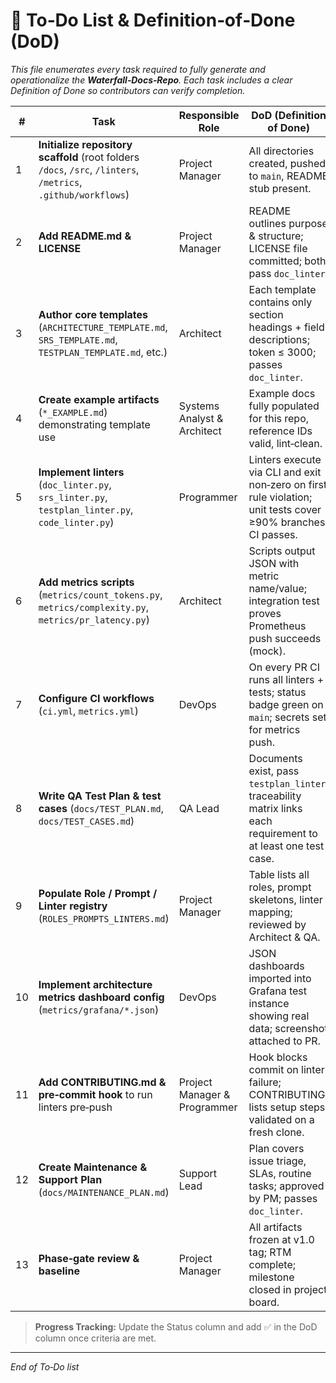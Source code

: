 # 🚀 To‑Do List & Definition‑of‑Done (DoD)

*This file enumerates every task required to fully generate and operationalize the **Waterfall‑Docs‑Repo**. Each task includes a clear Definition of Done so contributors can verify completion.*

| #  | Task | Responsible Role | DoD (Definition of Done) | Status |
| -- | ---- | ---------------- | ------------------------ | ------ |
| 1  | **Initialize repository scaffold** (root folders `/docs`, `/src`, `/linters`, `/metrics`, `.github/workflows`) | Project Manager | All directories created, pushed to `main`, README stub present. | Pending |
| 2  | **Add README.md & LICENSE** | Project Manager | README outlines purpose & structure; LICENSE file committed; both pass `doc_linter`. | Pending |
| 3  | **Author core templates** (`ARCHITECTURE_TEMPLATE.md`, `SRS_TEMPLATE.md`, `TESTPLAN_TEMPLATE.md`, etc.) | Architect | Each template contains only section headings + field descriptions; token ≤ 3000; passes `doc_linter`. | Pending |
| 4  | **Create example artifacts** (`*_EXAMPLE.md`) demonstrating template use | Systems Analyst & Architect | Example docs fully populated for this repo, reference IDs valid, lint‑clean. | Pending |
| 5  | **Implement linters** (`doc_linter.py`, `srs_linter.py`, `testplan_linter.py`, `code_linter.py`) | Programmer | Linters execute via CLI and exit non‑zero on first rule violation; unit tests cover ≥90% branches; CI passes. | Pending |
| 6  | **Add metrics scripts** (`metrics/count_tokens.py`, `metrics/complexity.py`, `metrics/pr_latency.py`) | Architect | Scripts output JSON with metric name/value; integration test proves Prometheus push succeeds (mock). | Pending |
| 7  | **Configure CI workflows** (`ci.yml`, `metrics.yml`) | DevOps | On every PR CI runs all linters + tests; status badge green on `main`; secrets set for metrics push. | Pending |
| 8  | **Write QA Test Plan & test cases** (`docs/TEST_PLAN.md`, `docs/TEST_CASES.md`) | QA Lead | Documents exist, pass `testplan_linter`; traceability matrix links each requirement to at least one test case. | Pending |
| 9  | **Populate Role / Prompt / Linter registry** (`ROLES_PROMPTS_LINTERS.md`) | Project Manager | Table lists all roles, prompt skeletons, linter mapping; reviewed by Architect & QA. | Pending |
| 10 | **Implement architecture metrics dashboard config** (`metrics/grafana/*.json`) | DevOps | JSON dashboards imported into Grafana test instance showing real data; screenshot attached to PR. | Pending |
| 11 | **Add CONTRIBUTING.md & pre‑commit hook** to run linters pre‑push | Project Manager & Programmer | Hook blocks commit on linter failure; CONTRIBUTING lists setup steps; validated on a fresh clone. | Pending |
| 12 | **Create Maintenance & Support Plan** (`docs/MAINTENANCE_PLAN.md`) | Support Lead | Plan covers issue triage, SLAs, routine tasks; approved by PM; passes `doc_linter`. | Pending |
| 13 | **Phase‑gate review & baseline** | Project Manager | All artifacts frozen at v1.0 tag; RTM complete; milestone closed in project board. | Pending |
> **Progress Tracking:** Update the Status column and add ✅ in the DoD column once criteria are met.

---

*End of To‑Do list*
